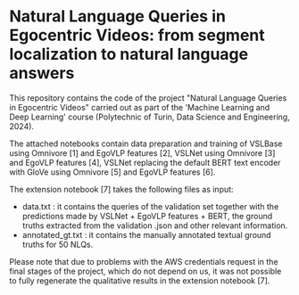 # Natural Language Queries in Egocentric Videos: from segment localization to natural language answers
This repository contains the code of the project "Natural Language Queries in Egocentric Videos" carried out as part of the 'Machine Learning and Deep Learning' course (Polytechnic of Turin, Data Science and Engineering, 2024).

The attached notebooks contain data preparation and training of VSLBase using Omnivore [1] and EgoVLP features [2], VSLNet using Omnivore [3] and EgoVLP features [4], VSLNet replacing the default BERT text encoder with GloVe using Omnivore [5] and EgoVLP features [6].

The extension notebook [7] takes the following files as input:

- data.txt : it contains the queries of the validation set together with the predictions made by VSLNet + EgoVLP features + BERT, the ground truths extracted from the validation .json and other relevant information.
- annotated_gt.txt : it contains the manually annotated textual ground truths for 50 NLQs.

Please note that due to problems with the AWS credentials request in the final stages of the project, which do not depend on us, it was not possible to fully regenerate the qualitative results in the extension notebook [7].
